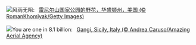 ![](https://www.bing.com/th?id=OHR.RainierWildflowers_ZH-CN7392242353_UHD.jpg&w=1000)风雨无阻:&nbsp;&ensp;[雷尼尔山国家公园的野花，华盛顿州，美国 (© RomanKhomlyak/Getty Images)](https://www.bing.com/th?id=OHR.RainierWildflowers_ZH-CN7392242353_UHD.jpg)
<br><br/>
![](https://www.bing.com/th?id=OHR.GangiSicily_EN-US5325083744_UHD.jpg&w=1000)You are one in 8.1 billion:&nbsp;&ensp;[Gangi, Sicily, Italy (© Andrea Caruso/Amazing Aerial Agency)](https://www.bing.com/th?id=OHR.GangiSicily_EN-US5325083744_UHD.jpg)
<br><br/>
